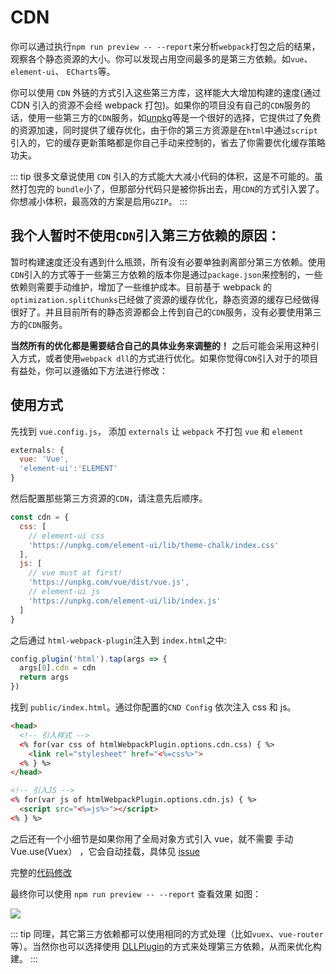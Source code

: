# CDN

你可以通过执行`npm run preview -- --report`来分析`webpack`打包之后的结果，观察各个静态资源的大小。你可以发现占用空间最多的是第三方依赖。如`vue`、`element-ui`、 `ECharts`等。

你可以使用 `CDN` 外链的方式引入这些第三方库，这样能大大增加构建的速度(通过 CDN 引入的资源不会经 webpack 打包)。如果你的项目没有自己的`CDN`服务的话，使用一些第三方的`CDN`服务，如[unpkg](https://unpkg.com/)等是一个很好的选择，它提供过了免费的资源加速，同时提供了缓存优化，由于你的第三方资源是在`html`中通过`script`引入的，它的缓存更新策略都是你自己手动来控制的，省去了你需要优化缓存策略功夫。

::: tip
很多文章说使用 `CDN` 引入的方式能大大减小代码的体积，这是不可能的。虽然打包完的 `bundle`小了，但那部分代码只是被你拆出去，用`CDN`的方式引入罢了。你想减小体积，最高效的方案是启用`GZIP`。
:::

## 我个人暂时不使用`CDN`引入第三方依赖的原因：

暂时构建速度还没有遇到什么瓶颈，所有没有必要单独剥离部分第三方依赖。使用`CDN`引入的方式等于一些第三方依赖的版本你是通过`package.json`来控制的，一些依赖则需要手动维护，增加了一些维护成本。目前基于 webpack 的`optimization.splitChunks`已经做了资源的缓存优化，静态资源的缓存已经做得很好了。并且目前所有的静态资源都会上传到自己的`CDN`服务，没有必要使用第三方的`CDN`服务。

**当然所有的优化都是需要结合自己的具体业务来调整的！** 之后可能会采用这种引入方式，或者使用`webpack dll`的方式进行优化。如果你觉得`CDN`引入对于的项目有益处，你可以遵循如下方法进行修改：

## 使用方式

先找到 `vue.config.js`， 添加 `externals` 让 `webpack` 不打包 `vue` 和 `element`

```js
externals: {
  vue: 'Vue',
  'element-ui':'ELEMENT'
}
```

然后配置那些第三方资源的`CDN`，请注意先后顺序。

```js
const cdn = {
  css: [
    // element-ui css
    'https://unpkg.com/element-ui/lib/theme-chalk/index.css'
  ],
  js: [
    // vue must at first!
    'https://unpkg.com/vue/dist/vue.js',
    // element-ui js
    'https://unpkg.com/element-ui/lib/index.js'
  ]
}
```

之后通过 `html-webpack-plugin`注入到 `index.html`之中:

```js
config.plugin('html').tap(args => {
  args[0].cdn = cdn
  return args
})
```

找到 `public/index.html`。通过你配置的`CND Config` 依次注入 css 和 js。

```html
<head>
  <!-- 引入样式 -->
  <% for(var css of htmlWebpackPlugin.options.cdn.css) { %>
    <link rel="stylesheet" href="<%=css%>">
  <% } %>
</head>

<!-- 引入JS -->
<% for(var js of htmlWebpackPlugin.options.cdn.js) { %>
  <script src="<%=js%>"></script>
<% } %>
```

之后还有一个小细节是如果你用了全局对象方式引入 vue，就不需要 手动 Vue.use(Vuex） ，它会自动挂载，具体见 [issue](https://github.com/vuejs/vuex/issues/731)

完整的[代码修改](https://github.com/PanJiaChen/vue-admin-template/commit/eaaa3c1ddadd114451a1a83e042f1fc56a9809a1)

最终你可以使用 `npm run preview -- --report` 查看效果 如图：

![](../../.vuepress/public/images/docImg/68747470733a2f2f70616e6a69616368656e2e6769746875622e696f2f696d616765732f656c656d656e742d63646e2e706e67.png)

::: tip
同理，其它第三方依赖都可以使用相同的方式处理（比如`vuex`、`vue-router`等）。当然你也可以选择使用 [DLLPlugin](https://webpack.docschina.org/plugins/dll-plugin/)的方式来处理第三方依赖，从而来优化构建。
:::
